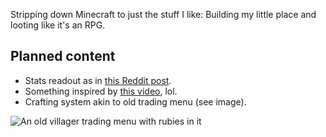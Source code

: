Stripping down Minecraft to just the stuff I like: Building my little place and looting like it's an RPG.

## Planned content
- Stats readout as in [this Reddit post](https://www.reddit.com/r/feedthebeast/comments/1el2sh7/im_having_trouble_finding_a_name_for_this_modpack/?utm_source=share&utm_medium=web3x&utm_name=web3xcss&utm_term=1&utm_content=share_button).
- Something inspired by [this video](https://youtu.be/thtm6E3hmiQ), lol.
- Crafting system akin to old trading menu (see image).

![An old villager trading menu with rubies in it](https://static.wikia.nocookie.net/minecraft_gamepedia/images/8/89/Villager_trading_preview.png/revision/latest?cb=20221224090137)

